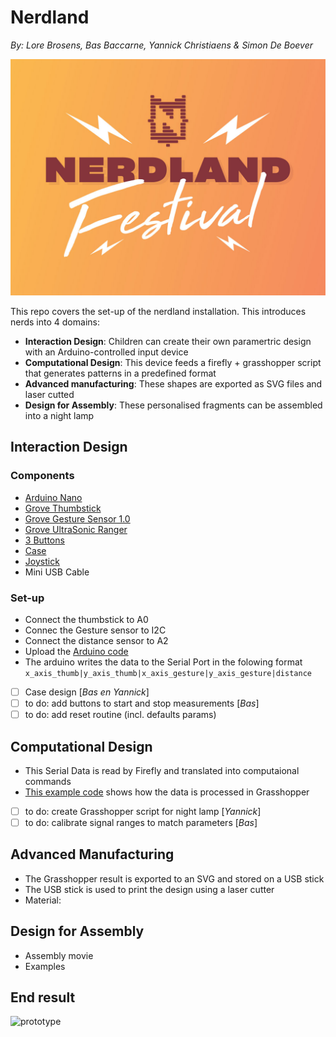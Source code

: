 # Nerdland
*By: Lore Brosens, Bas Baccarne, Yannick Christiaens & Simon De Boever*   

![nerdland](/img/nerdland.jpg)

This repo covers the set-up of the nerdland installation. This introduces nerds into 4 domains:
- **Interaction Design**: Children can create their own paramertric design with an Arduino-controlled input device
- **Computational Design**: This device feeds a firefly + grasshopper script that generates patterns in a predefined format
- **Advanced manufacturing**: These shapes are exported as SVG files and laser cutted
- **Design for Assembly**: These personalised fragments can be assembled into a night lamp

## Interaction Design
### Components
- [Arduino Nano](https://store.arduino.cc/products/arduino-nano)
- [Grove Thumbstick](https://wiki.seeedstudio.com/Grove-Thumb_Joystick/)
- [Grove Gesture Sensor 1.0](https://wiki.seeedstudio.com/Grove-Gesture_v1.0/)
- [Grove UltraSonic Ranger](https://wiki.seeedstudio.com/Grove-Ultrasonic_Ranger/)
- [3 Buttons](https://www.otronic.nl/nl/drukknopje-moment-6x6x4.html?source=googlebase&gad_source=1)
- [Case](https://a360.co/4drFMZX)
- [Joystick](https://a360.co/44EoTHn)
- Mini USB Cable
### Set-up
- Connect the thumbstick to A0
- Connec the Gesture sensor to I2C
- Connect the distance sensor to A2
- Upload the [Arduino code](/tests/arduino/integration.ino)
- The arduino writes the data to the Serial Port in the folowing format
  ```x_axis_thumb|y_axis_thumb|x_axis_gesture|y_axis_gesture|distance```
- [ ] Case design [*Bas en Yannick*]
- [ ] to do: add buttons to start and stop measurements [*Bas*]
- [ ] to do: add reset routine (incl. defaults params)

## Computational Design
- This Serial Data is read by Firefly and translated into computaional commands
- [This example code](tests/grasshopper/grasshopper_testscript.gh) shows how the data is processed in Grasshopper
- [ ] to do: create Grasshopper script for night lamp [*Yannick*]
- [ ] to do: calibrate signal ranges to match parameters [*Bas*]
      
## Advanced Manufacturing
- The Grasshopper result is exported to an SVG and stored on a USB stick
- The USB stick is used to print the design using a laser cutter
- Material:
## Design for Assembly
- Assembly movie
- Examples

## End result
![prototype](img/productv1.png)
